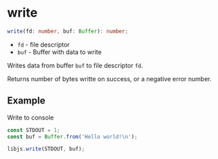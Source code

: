 # write

```ts
write(fd: number, buf: Buffer): number;
```

  - `fd` - file descriptor
  - `buf` - Buffer with data to write

Writes data from buffer `buf` to file descriptor `fd`.

Returns number of bytes writte on success, or a negative error number.

## Example

Write to console

```js
const STDOUT = 1;
const buf = Buffer.from('Hello world!\n');

libjs.write(STDOUT, buf);
```
